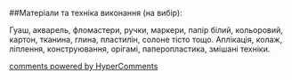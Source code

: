 <div id="hypercomments_widget" class="js-hypercomments-widget invisible"></div>

##Матеріали та техніка виконання (на вибір):

<p>Гуаш, акварель, фломастери, ручки, маркери, папір білий, кольоровий, картон, тканина, глина, пластилін, солоне тісто тощо. Аплікація, колаж, ліплення, конструювання, орігамі, паперопластика, змішані техніки.</p>


<div class="js-hypercomments-container">
    <a href="http://hypercomments.com" class="hc-link" title="comments widget">comments powered by HyperComments</a>
</div>